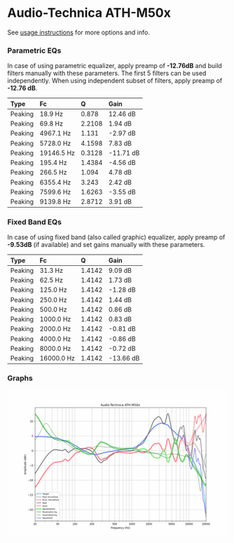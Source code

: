 # Audio-Technica ATH-M50x
See [usage instructions](https://github.com/jaakkopasanen/AutoEq#usage) for more options and info.

### Parametric EQs
In case of using parametric equalizer, apply preamp of **-12.76dB** and build filters manually
with these parameters. The first 5 filters can be used independently.
When using independent subset of filters, apply preamp of **-12.76 dB**.

| Type    | Fc         |      Q | Gain      |
|:--------|:-----------|:-------|:----------|
| Peaking | 18.9 Hz    | 0.878  | 12.46 dB  |
| Peaking | 69.8 Hz    | 2.2108 | 1.94 dB   |
| Peaking | 4967.1 Hz  | 1.131  | -2.97 dB  |
| Peaking | 5728.0 Hz  | 4.1598 | 7.83 dB   |
| Peaking | 19146.5 Hz | 0.3128 | -11.71 dB |
| Peaking | 195.4 Hz   | 1.4384 | -4.56 dB  |
| Peaking | 266.5 Hz   | 1.094  | 4.78 dB   |
| Peaking | 6355.4 Hz  | 3.243  | 2.42 dB   |
| Peaking | 7599.6 Hz  | 1.6263 | -3.55 dB  |
| Peaking | 9139.8 Hz  | 2.8712 | 3.91 dB   |

### Fixed Band EQs
In case of using fixed band (also called graphic) equalizer, apply preamp of **-9.53dB**
(if available) and set gains manually with these parameters.

| Type    | Fc         |      Q | Gain      |
|:--------|:-----------|:-------|:----------|
| Peaking | 31.3 Hz    | 1.4142 | 9.09 dB   |
| Peaking | 62.5 Hz    | 1.4142 | 1.73 dB   |
| Peaking | 125.0 Hz   | 1.4142 | -1.28 dB  |
| Peaking | 250.0 Hz   | 1.4142 | 1.44 dB   |
| Peaking | 500.0 Hz   | 1.4142 | 0.86 dB   |
| Peaking | 1000.0 Hz  | 1.4142 | 0.83 dB   |
| Peaking | 2000.0 Hz  | 1.4142 | -0.81 dB  |
| Peaking | 4000.0 Hz  | 1.4142 | -0.86 dB  |
| Peaking | 8000.0 Hz  | 1.4142 | -0.72 dB  |
| Peaking | 16000.0 Hz | 1.4142 | -13.66 dB |

### Graphs
![](./Audio-Technica%20ATH-M50x.png)